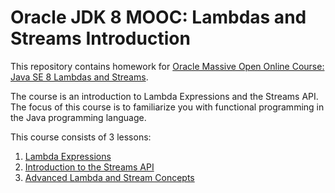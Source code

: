 # Oracle JDK 8 MOOC: Lambdas and Streams Introduction

This repository contains homework for [Oracle Massive Open Online Course: Java SE 8 Lambdas and Streams](https://apexapps.oracle.com/pls/apex/f?p=44785:141:100310137803787::NO::P141_PAGE_ID,P141_SECTION_ID,P141_PREV_PAGE,P141_EVENT_ID:478,3496,37,5438).

The course is an introduction to Lambda Expressions and the Streams API. The focus of this course is to familiarize you with functional programming in the Java programming language.

This course consists of 3 lessons:
1. [Lambda Expressions](W1)
2. [Introduction to the Streams API](W2)
3. [Advanced Lambda and Stream Concepts](W3)
